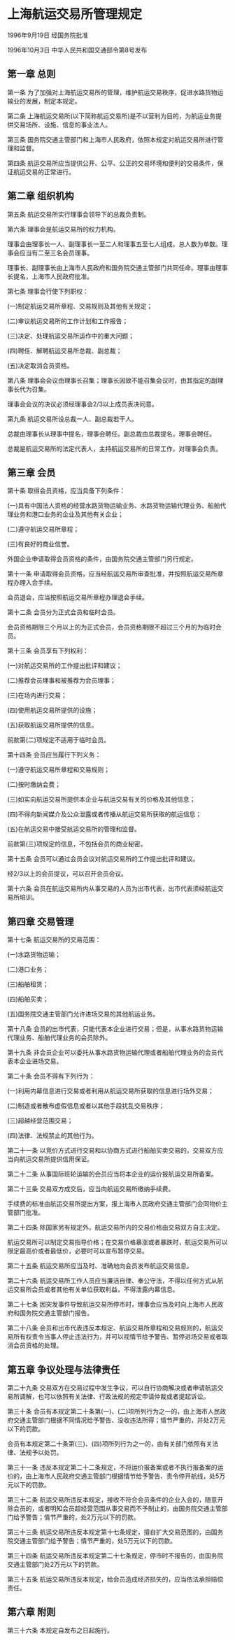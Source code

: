 # 上海航运交易所管理规定

1996年9月19日 经国务院批准　

1996年10月3日 中华人民共和国交通部令第8号发布　

<!-- INFO END -->

## 第一章 总则

第一条 为了加强对上海航运交易所的管理，维护航运交易秩序，促进水路货物运输业的发展，制定本规定。

第二条 上海航运交易所(以下简称航运交易所)是不以营利为目的，为航运业务提供交易场所、设施、信息的事业法人。

第三条 国务院交通主管部门和上海市人民政府，依照本规定对航运交易所进行管理和监督。

第四条 航运交易所应当提供公开、公平、公正的交易环境和便利的交易条件，保证航运交易的正常进行。

## 第二章 组织机构

第五条 航运交易所实行理事会领导下的总裁负责制。

第六条 理事会是航运交易所的权力机构。

理事会由理事长一人、副理事长一至二人和理事五至七人组成，总人数为单数。理事会应当有二至三名会员理事。

理事长、副理事长由上海市人民政府和国务院交通主管部门共同任命。理事由理事长提名，上海市人民政府批准。

第七条 理事会行使下列职权：

(一)制定航运交易所章程、交易规则及其他有关规定；

(二)审议航运交易所的工作计划和工作报告；

(三)决定、处理航运交易所运作中的重大问题；

(四)聘任、解聘航运交易所总裁、副总裁；

(五)决定取消会员资格。

第八条 理事会会议由理事长召集；理事长因故不能召集会议时，由其指定的副理事长代为召集。

理事会会议的决议必须经理事会2/3以上成员表决同意。

第九条 航运交易所设总裁一人、副总裁若干人。

总裁由理事长从理事中提名，理事会聘任。副总裁由总裁提名，理事会聘任。

总裁是航运交易所的法定代表人，主持航运交易所的日常工作，对理事会负责。

## 第三章 会员

第十条 取得会员资格，应当具备下列条件：

(一)具有中国法人资格的经营水路货物运输业务、水路货物运输代理业务、船舶代理业务和港口业务的企业及其他有关企业；

(二)遵守航运交易所章程；

(三)有良好的商业信誉。

外国企业申请取得会员资格的条件，由国务院交通主管部门另行规定。

第十一条 申请取得会员资格，应当经航运交易所审查批准，并按照航运交易所章程办理入会手续。

会员退会，应当按照航运交易所章程办理退会手续。

第十二条 会员分为正式会员和临时会员。

会员资格期限三个月以上的为正式会员，会员资格期限不超过三个月的为临时会员。

第十三条 会员享有下列权利：

(一)对航运交易所的工作提出批评和建议；

(二)推荐会员理事和被推荐为会员理事；

(三)在场内进行交易；

(四)使用航运交易所提供的设施；

(五)获取航运交易所提供的信息。

前款第(二)项规定不适用于临时会员。

第十四条 会员应当履行下列义务：

(一)遵守航运交易所章程和交易规则；

(二)按时缴纳会费；

(三)如实向航运交易所提供本企业与航运交易有关的价格及其他信息；

(四)不得向新闻媒介及公众泄露或者传播从航运交易所获取的航运信息；

(五)在航运交易中接受航运交易所的管理和监督。

前款第(三)项规定的信息，不包括会员的商业秘密。

第十五条 会员可以通过会员会议对航运交易所的工作提出批评和建议。

经2/3以上的会员提议，可以召开会员会议。

第十六条 会员在航运交易所内从事交易的人员为出市代表，出市代表须经航运交易所培训。

## 第四章 交易管理

第十七条 航运交易所的交易范围：

(一)水路货物运输；

(二)港口业务；

(三)船舶租赁；

(四)船舶买卖；

(五)国务院交通主管部门允许进场交易的其他航运业务。

第十八条 会员的出市代表，只能代表本企业进行交易；但是，从事水路货物运输代理业务、船舶代理业务的会员除外。

第十九条 非会员企业可以委托从事水路货物运输代理或者船舶代理业务的会员代表本企业进场交易。

第二十条 会员不得有下列行为：

(一)利用内幕信息进行交易或者利用从航运交易所获取的信息进行场外交易；

(二)制造或者散布虚假信息或者以其他手段扰乱交易秩序；

(三)超越经营范围交易；

(四)法律、法规禁止的其他行为。

第二十一条 以竞价方式进行交易和以协商方式进行船舶买卖交易的，交易双方应当向航运交易所提供信用保证。

第二十二条 从事国际班轮运输的会员应当将本企业的运价报航运交易所备案。

第二十三条 交易双方成交后，应当向航运交易所缴纳手续费。

手续费的标准由航运交易所提出方案，报上海市人民政府交通主管部门会同物价主管部门批准。

第二十四条 除国家另有规定外，航运交易所内的交易价格由交易双方自主决定。

航运交易所可以制定交易指导价格；在交易价格暴涨或者暴跌时，航运交易所可以限定最高价或者最低价，必要时可以宣布暂停交易。

第二十五条 航运交易所应当及时、准确地向会员发布航运交易信息。

第二十六条 航运交易所工作人员应当廉洁自律、奉公守法，不得以任何方式从航运交易所会员或者其他有关单位获取利益，不得泄露内幕信息。

第二十七条 因突发事件导致航运交易所停市时，理事会应当及时向上海市人民政府和国务院交通主管部门报告。

第二十八条 会员和出市代表违反本规定、航运交易所章程和交易规则的，航运交易所有权责令当事人停止违法行为，并可以视情节给予警告、暂停进场交易或者取消会员资格的处理。

## 第五章 争议处理与法律责任

第二十九条 交易双方在交易过程中发生争议，可以自行协商解决或者申请航运交易所调解，也可以依照有关法律、行政法规的规定申请仲裁或者提起诉讼。

第三十条 会员有本规定第二十条第(一)、(二)项所列行为之一的，由上海市人民政府交通主管部门根据不同情况给予警告、没收违法所得；情节严重的，并处2万元以下的罚款。

会员有本规定第二十条第(三)、(四)项所列行为之一的，由有关部门依照有关法律、法规予以处罚。

第三十一条 违反本规定第二十二条规定，不将运价报备案或者不执行报备案的运价的，由上海市人民政府交通主管部门根据情节给予警告、责令停开航线，处5万元以下的罚款。

第三十二条 航运交易所违反本规定，接收不符合会员条件的企业入会的，随意开除会员的，或者明知会员超经营范围从事交易而不予制止的，由国务院交通主管部门给予警告；情节严重的，处2万元以下的罚款。

第三十三条 航运交易所违反本规定第十七条规定，擅自扩大交易范围的，由国务院交通主管部门给予警告；情节严重的，处5万元以下的罚款。

第三十四条 航运交易所违反本规定第二十七条规定，停市时不报告的，由国务院交通主管部门处2万元以下的罚款。

第三十五条 航运交易所违反本规定，给会员造成经济损失的，应当依法承担赔偿责任。

## 第六章 附则

第三十六条 本规定自发布之日起施行。